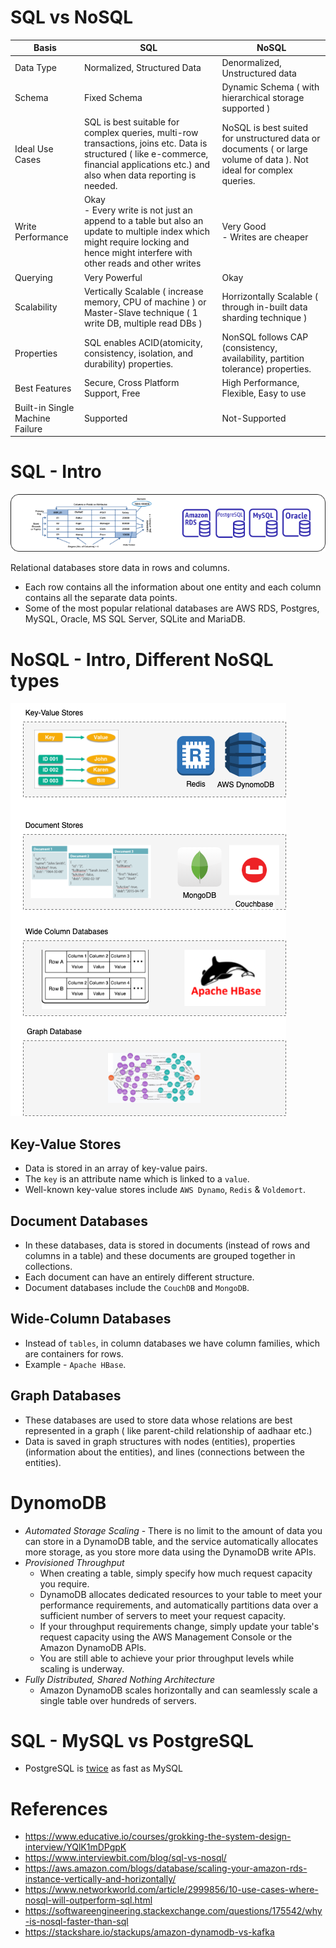 
# SQL vs NoSQL

Basis                                 | SQL                                                                                                                                                                                  | NoSQL                                                                                                |
---------------------------------------|--------------------------------------------------------------------------------------------------------------------------------------------------------------------------------------|------------------------------------------------------------------------------------------------------|
Data Type | Normalized, Structured Data                                                                                                                                                          | Denormalized, Unstructured data                                                                      |
Schema | Fixed Schema                                                                                                                                                                         | Dynamic Schema ( with hierarchical storage supported )                                               |                                                                                             |
Ideal Use Cases | SQL is best suitable for complex queries, multi-row transactions, joins etc. Data is structured ( like e-commerce, financial applications etc.) and also when data reporting is needed. | NoSQL is best suited for unstructured data or documents ( or large volume of data ). Not ideal for complex queries. |                                                                                             |
Write Performance | Okay<br/>- Every write is not just an append to a table but also an update to multiple index which might require locking and hence might interfere with other reads and other writes | Very Good<br/>- Writes are cheaper                                                                   |                                                                                             |
Querying | Very Powerful                                                                                                                                                                        | Okay                                                                                                 |                                                                                             |
Scalability | Vertically Scalable ( increase memory, CPU of machine ) or Master-Slave technique ( 1 write DB, multiple read DBs )                                                                  | Horrizontally Scalable ( through in-built data sharding technique )                                  |                                                                                             |
Properties | SQL enables ACID(atomicity, consistency, isolation, and durability) properties.                                                                                                      | NonSQL follows CAP (consistency, availability, partition tolerance) properties.                      |                                                                                             |
Best Features | Secure, Cross Platform Support, Free                                                                                                                                                 | High Performance, Flexible, Easy to use                                                              |
Built-in Single Machine Failure | Supported                                                                                                                                                                            | Not-Supported                                                                                        |

# SQL - Intro

<img title="SQL - Different Types" alt="Alt text" src="SQL - Different Types.drawio.png">

Relational databases store data in rows and columns.
- Each row contains all the information about one entity and each column contains all the separate data points.
- Some of the most popular relational databases are AWS RDS, Postgres, MySQL, Oracle, MS SQL Server, SQLite and MariaDB.

# NoSQL - Intro, Different NoSQL types

<img title="NoSQL - Different DB types" alt="Alt text" src="NoSQL - Different DB types.drawio.png">

## Key-Value Stores 
- Data is stored in an array of key-value pairs. 
- The `key` is an attribute name which is linked to a `value`. 
- Well-known key-value stores include `AWS Dynamo`, `Redis` & `Voldemort`.

## Document Databases 
- In these databases, data is stored in documents (instead of rows and columns in a table) and these documents are grouped together in collections. 
- Each document can have an entirely different structure. 
- Document databases include the `CouchDB` and `MongoDB`.

## Wide-Column Databases 
- Instead of `tables`, in column databases we have column families, which are containers for rows. 
- Example - `Apache HBase`.

## Graph Databases 
- These databases are used to store data whose relations are best represented in a graph ( like parent-child relationship of aadhaar etc.)
- Data is saved in graph structures with nodes (entities), properties (information about the entities), and lines (connections between the entities).

# DynomoDB
- *Automated Storage Scaling* - There is no limit to the amount of data you can store in a DynamoDB table, and the service automatically allocates more storage, as you store more data using the DynamoDB write APIs.
- *Provisioned Throughput* 
  - When creating a table, simply specify how much request capacity you require. 
  - DynamoDB allocates dedicated resources to your table to meet your performance requirements, and automatically partitions data over a sufficient number of servers to meet your request capacity. 
  - If your throughput requirements change, simply update your table's request capacity using the AWS Management Console or the Amazon DynamoDB APIs. 
  - You are still able to achieve your prior throughput levels while scaling is underway.
- *Fully Distributed, Shared Nothing Architecture* 
  - Amazon DynamoDB scales horizontally and can seamlessly scale a single table over hundreds of servers.

# SQL - MySQL vs PostgreSQL
- PostgreSQL is [twice](https://itnext.io/benchmark-databases-in-docker-mysql-postgresql-sql-server-7b129368eed7) as fast as MySQL

# References
- https://www.educative.io/courses/grokking-the-system-design-interview/YQlK1mDPgpK
- https://www.interviewbit.com/blog/sql-vs-nosql/
- https://aws.amazon.com/blogs/database/scaling-your-amazon-rds-instance-vertically-and-horizontally/
- https://www.networkworld.com/article/2999856/10-use-cases-where-nosql-will-outperform-sql.html
- https://softwareengineering.stackexchange.com/questions/175542/why-is-nosql-faster-than-sql
- https://stackshare.io/stackups/amazon-dynamodb-vs-kafka
